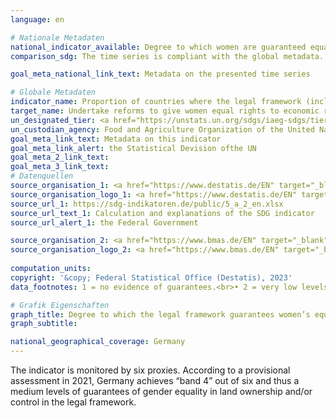 ```yaml
---
language: en    

# Nationale Metadaten    
national_indicator_available: Degree to which women are guaranteed equal rights to land ownership and/or control    
comparison_sdg: The time series is compliant with the global metadata.    

goal_meta_national_link_text: Metadata on the presented time series    

# Globale Metadaten    
indicator_name: Proportion of countries where the legal framework (including customary law) guarantees women’s equal rights to land ownership and/ or control    
target_name: Undertake reforms to give women equal rights to economic resources, as well as access to ownership and control over land and other forms of property, financial services, inheritance and natural resources, in accordance with national laws    
un_designated_tier: <a href="https://unstats.un.org/sdgs/iaeg-sdgs/tier-classification/" title="Click here for more information on the UN tier classification."  target="_blank" onclick="return confirm_alert(this);">Tier II</a>    
un_custodian_agency: Food and Agriculture Organization of the United Nations (FAO)    
goal_meta_link_text: Metadata on this indicator    
goal_meta_link_alert: the Statistical Devision ofthe UN    
goal_meta_2_link_text:     
goal_meta_3_link_text:         
# Datenquellen
source_organisation_1: <a href="https://www.destatis.de/EN" target="_blank"> Federal Statistical Office (Destatis) </a>
source_organisation_logo_1: <a href="https://www.destatis.de/EN" target="_blank"><img src="https://g205sdgs.github.io/sdg-indicators/public/OrgImgEn/destatis.png" alt="Logo destatis" style="height:60px; width:148px"/></a>
source_url_1: https://sdg-indikatoren.de/public/5_a_2_en.xlsx
source_url_text_1: Calculation and explanations of the SDG indicator
source_url_alert_1: the Federal Government

source_organisation_2: <a href="https://www.bmas.de/EN" target="_blank" onclick="return confirm_alert('the Arbeitsgemeinschaft Energiebilanzen');"> Federal Ministry of Labour and Social Affairs </a>
source_organisation_logo_2: <a href="https://www.bmas.de/EN" target="_blank" onclick="return confirm_alert('the Arbeitsgemeinschaft Energiebilanzen');"><img src="https://g205sdgs.github.io/sdg-indicators/public/OrgImgEn/bmas.png" alt="Logo bmas" style="height:60px; width:148px"/></a>
    
computation_units:     
copyright: '&copy; Federal Statistical Office (Destatis), 2023'    
data_footnotes: 1 = no evidence of guarantees.<br>• 2 = very low levels of guarantees.<br>• 3 = low levels of guarantees.<br>• 4 = medium levels of guarantees.<br>• 5 = high levels of guarantees.<br>• 6 = very high levels of guarantees.<br>• Data is only available from 2021.    

# Grafik Eigenschaften    
graph_title: Degree to which the legal framework guarantees women’s equal rights to land ownership and/or control
graph_subtitle:     

national_geographical_coverage: Germany    
---
```



The indicator is monitored by six proxies. According to a provisional assessment in 2021, Germany achieves “band 4” out of six and thus a medium levels of guarantees of gender equality in land ownership and/or control in the legal framework.